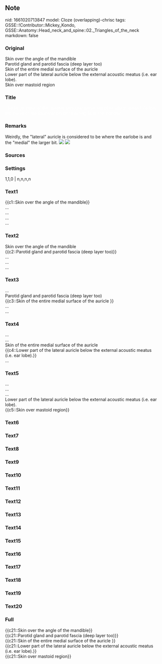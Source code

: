 ## Note
nid: 1661020713847
model: Cloze (overlapping)-chrisc
tags: GSSE::!Contributor::Mickey_Kondo, GSSE::Anatomy::Head_neck_and_spine::02._Triangles_of_the_neck
markdown: false

### Original
<div>
  Skin over the angle of the mandible
</div>
<div>
  Parotid gland and parotid fascia (deep layer too)
</div>
<div>
  Skin of the entire medial surface of the auricle
</div>
<div>
  Lower part of the lateral auricle below the external acoustic
  meatus (i.e. ear lobe).
</div>
<div>
  Skin over mastoid region
</div>

### Title
<div>
  <span style="color: rgb(255, 255, 255)">The large trunk of the
  greater auricular nerve supplies which areas? (follow the curve
  of the face/ear border starting from the bottom)</span>
</div>

### Remarks
Weirdly, the "lateral" auricle is considered to be where the
earlobe is and the "medial" the larger bit. <img src= 
"paste-5385888989185.jpg"> <img src="5-Figure5-1.png">

### Sources


### Settings
1,1,0 | n,n,n,n

### Text1
<div>
  {{c1::Skin over the angle of the mandible}}
</div>
<div>
  ...
</div>
<div>
  ...
</div>
<div>
  ...
</div>
<div>
  ...
</div>

### Text2
<div>
  Skin over the angle of the mandible
</div>
<div>
  {{c2::Parotid gland and parotid fascia (deep layer too)}}
</div>
<div>
  ...
</div>
<div>
  ...
</div>
<div>
  ...
</div>

### Text3
<div>
  ...
</div>
<div>
  Parotid gland and parotid fascia (deep layer too)
</div>
<div>
  {{c3::Skin of the entire medial surface of the auricle }}
</div>
<div>
  ...
</div>
<div>
  ...
</div>

### Text4
<div>
  ...
</div>
<div>
  ...
</div>
<div>
  Skin of the entire medial surface of the auricle 
</div>
<div>
  {{c4::Lower part of the lateral auricle below the external
  acoustic meatus (i.e. ear lobe).}}
</div>
<div>
  ...
</div>

### Text5
<div>
  ...
</div>
<div>
  ...
</div>
<div>
  ...
</div>
<div>
  Lower part of the lateral auricle below the external acoustic
  meatus (i.e. ear lobe).
</div>
<div>
  {{c5::Skin over mastoid region}}
</div>

### Text6


### Text7


### Text8


### Text9


### Text10


### Text11


### Text12


### Text13


### Text14


### Text15


### Text16


### Text17


### Text18


### Text19


### Text20


### Full
<div>
  {{c21::Skin over the angle of the mandible}}
</div>
<div>
  {{c21::Parotid gland and parotid fascia (deep layer too)}}
</div>
<div>
  {{c21::Skin of the entire medial surface of the auricle }}
</div>
<div>
  {{c21::Lower part of the lateral auricle below the external
  acoustic meatus (i.e. ear lobe).}}
</div>
<div>
  {{c21::Skin over mastoid region}}
</div>

